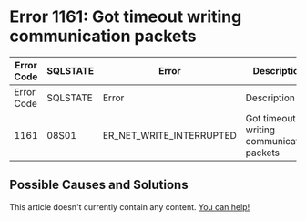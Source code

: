 
# Error 1161: Got timeout writing communication packets


| Error Code | SQLSTATE | Error | Description |
| --- | --- | --- | --- |
| Error Code | SQLSTATE | Error | Description |
| 1161 | 08S01 | ER_NET_WRITE_INTERRUPTED | Got timeout writing communication packets |




## Possible Causes and Solutions


This article doesn't currently contain any content. [You can help!](/en/writing-and-editing-knowledge-base-articles/)

